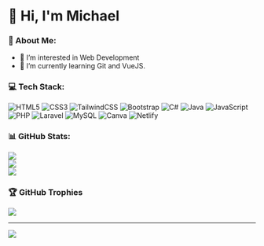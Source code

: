 # 👋 Hi, I'm Michael

### 💫 About Me:
- 👀 I’m interested in Web Development
- 🌱 I’m currently learning Git and VueJS.

### 💻 Tech Stack:
![HTML5](https://img.shields.io/badge/html5-%23E34F26.svg?style=for-the-badge&logo=html5&logoColor=white) ![CSS3](https://img.shields.io/badge/css3-%231572B6.svg?style=for-the-badge&logo=css3&logoColor=white) ![TailwindCSS](https://img.shields.io/badge/tailwindcss-%2338B2AC.svg?style=for-the-badge&logo=tailwind-css&logoColor=white) ![Bootstrap](https://img.shields.io/badge/bootstrap-%238511FA.svg?style=for-the-badge&logo=bootstrap&logoColor=white) ![C#](https://img.shields.io/badge/c#-%23ED8B00.svg?style=for-the-badge&logo=openjdk&logoColor=white) ![Java](https://img.shields.io/badge/java-%23ED8B00.svg?style=for-the-badge&logo=openjdk&logoColor=white) ![JavaScript](https://img.shields.io/badge/javascript-%23323330.svg?style=for-the-badge&logo=javascript&logoColor=%23F7DF1E) ![PHP](https://img.shields.io/badge/php-%23777BB4.svg?style=for-the-badge&logo=php&logoColor=white) ![Laravel](https://img.shields.io/badge/laravel-%23FF2D20.svg?style=for-the-badge&logo=laravel&logoColor=white) ![MySQL](https://img.shields.io/badge/mysql-%23777BB4.svg?style=for-the-badge&logo=mysql&logoColor=white) ![Canva](https://img.shields.io/badge/Canva-%2300C4CC.svg?style=for-the-badge&logo=Canva&logoColor=white) ![Netlify](https://img.shields.io/badge/netlify-%23000000.svg?style=for-the-badge&logo=netlify&logoColor=#00C7B7)
### 📊 GitHub Stats:
![](https://github-readme-stats.vercel.app/api?username=mikartisan&theme=dracula&hide_border=true&include_all_commits=true&count_private=false)<br/>
![](https://github-readme-streak-stats.herokuapp.com/?user=mikartisan&theme=dracula&hide_border=true)<br/>
![](https://github-readme-stats.vercel.app/api/top-langs/?username=mikartisan&theme=dracula&hide_border=true&include_all_commits=true&count_private=false&layout=compact)

### 🏆 GitHub Trophies
![](https://github-profile-trophy.vercel.app/?username=mikartisan&theme=dracula&no-frame=false&no-bg=true&margin-w=4)

---
[![](https://visitcount.itsvg.in/api?id=mikartisan&icon=0&color=11)](https://visitcount.itsvg.in)

<!-- Proudly created with GPRM ( https://gprm.itsvg.in ) -->
